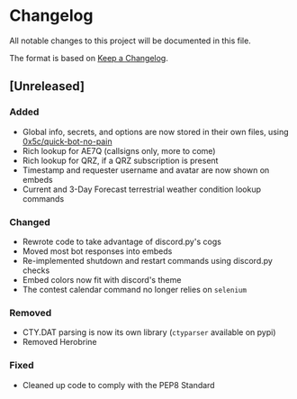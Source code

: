 # Changelog
All notable changes to this project will be documented in this file.

The format is based on [Keep a Changelog](https://keepachangelog.com/en/1.0.0/).

## [Unreleased]
### Added
- Global info, secrets, and options are now stored in their own files, using [0x5c/quick-bot-no-pain](https://github.com/0x5c/quick-bot-no-pain)
- Rich lookup for AE7Q (callsigns only, more to come)
- Rich lookup for QRZ, if a QRZ subscription is present
- Timestamp and requester username and avatar are now shown on embeds
- Current and 3-Day Forecast terrestrial weather condition lookup commands
### Changed
- Rewrote code to take advantage of discord.py's cogs
- Moved most bot responses into embeds
- Re-implemented shutdown and restart commands using discord.py checks
- Embed colors now fit with discord's theme
- The contest calendar command no longer relies on `selenium`
### Removed
- CTY.DAT parsing is now its own library (`ctyparser` available on pypi)
- Removed Herobrine
### Fixed
- Cleaned up code to comply with the PEP8 Standard
